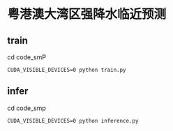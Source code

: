 # 粤港澳大湾区强降水临近预测

## train

cd code_smP
```
CUDA_VISIBLE_DEVICES=0 python train.py
```

## infer

cd code_smp
```
CUDA_VISIBLE_DEVICES=0 python inference.py
```


